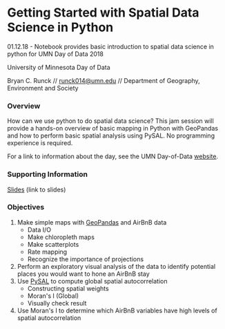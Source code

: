 

# Getting Started with Spatial Data Science in Python
01.12.18 - Notebook provides basic introduction to spatial data science in python for UMN Day of Data 2018

University of Minnesota Day of Data

Bryan C. Runck // runck014@umn.edu // Department of Geography, Environment and Society

### Overview 

How can we use python to do spatial data science? This jam session will provide a hands-on overview of basic mapping in Python with GeoPandas and how to perform basic spatial analysis using PySAL. No programming experience is required.


For a link to information about the day, see the UMN Day-of-Data [website](https://sites.google.com/umn.edu/umndayofdata2018/).

### Supporting Information
[Slides](https://docs.google.com/presentation/d/1_RuL1EHp7sOn5yLnCuBqRWW8eGo-Z8YemyEzjS2KpXU/edit?usp=sharing) (link to slides)

### Objectives
1. Make simple maps with [GeoPandas](http://geopandas.org) and AirBnB data
    - Data I/O
    - Make chloropleth maps
    - Make scatterplots
    - Rate mapping
    - Recognize the importance of projections
2. Perform an exploratory visual analysis of the data to identify potential places you would want to hone an AirBnB stay
3. Use [PySAL](http://pysal.readthedocs.io/en/latest/) to compute global spatial autocorrelation 
    - Constructing spatial weights
    - Moran's I (Global)
    - Visually check result
4. Use Moran's I to determine which AirBnB variables have high levels of spatial autocorrelation
